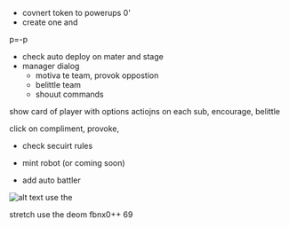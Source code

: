 - covnert token to powerups 0'
- create one and 


p=-p
- check auto deploy on mater and stage
- manager  dialog
    - motiva te team, provok oppostion
    - belittle team
    - shouut commands

show card of player with options actiojns on each sub, encourage, belittle

click on compliment, provoke, 




- check secuirt rules

- mint robot (or coming soon)

- add auto battler 

![alt text](image.png)
use the

stretch use the deom fbnx0++
69